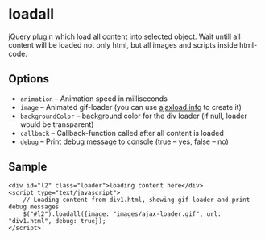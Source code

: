 loadall
=======

jQuery plugin which load all content into selected object. Wait untill all content will be loaded not only html, but all images and scripts inside html-code.

Options
-------
* `animation` – Animation speed in milliseconds
* `image` – Animated gif-loader (you can use [ajaxload.info](http://ajaxload.info/) to create it)
* `backgroundColor` – background color for the div loader (if null, loader would be transparent)
* `callback` – Callback-function called after all content is loaded
* `debug` – Print debug message to console (true – yes, false – no)

Sample
-------
	<div id="l2" class="loader">loading content here</div>
	<script type="text/javascript">
		// Loading content from div1.html, showing gif-loader and print debug messages
		$("#l2").loadall({image: "images/ajax-loader.gif", url: "div1.html", debug: true});
	</script>

